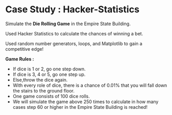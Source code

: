   # Case Study : Hacker-Statistics

Simulate the **Die Rolling Game** in the Empire State Building.

Used Hacker Statistics to calculate the chances of winning a bet. 

Used random number generators, loops, and Matplotlib to gain a competitive edge!

**Game Rules :**
* If dice is 1 or 2, go one step down.
* If dice is 3, 4 or 5, go one step up.
* Else,throw the dice again. 
* With every role of dice, there is a chance of 0.01% that you will fall down the stairs to the ground floor.
* One game consists of 100 dice rolls.
* We will simulate the game above 250 times to calculate in how many cases step 60 or higher in the Empire State Building is reached!
